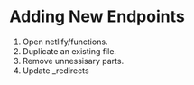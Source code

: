 # Adding New Endpoints

1. Open netlify/functions.
1. Duplicate an existing file.
1. Remove unnessisary parts.
1. Update _redirects